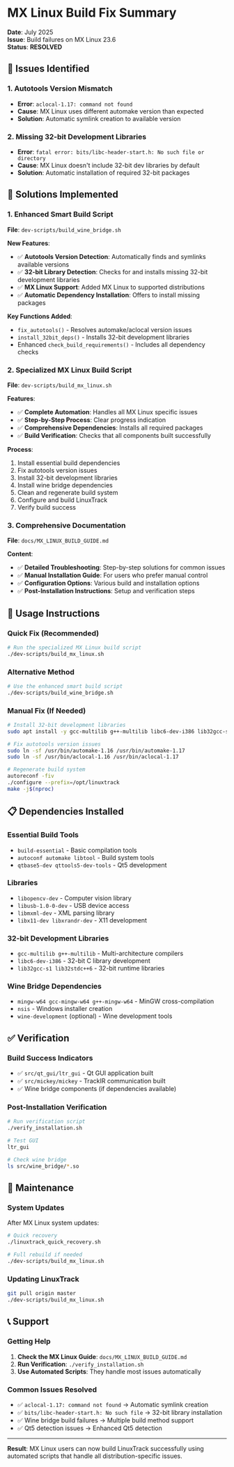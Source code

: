 # MX Linux Build Fix Summary

**Date**: July 2025  
**Issue**: Build failures on MX Linux 23.6  
**Status**: **RESOLVED**

## 🚨 Issues Identified

### 1. Autotools Version Mismatch
- **Error**: `aclocal-1.17: command not found`
- **Cause**: MX Linux uses different automake version than expected
- **Solution**: Automatic symlink creation to available version

### 2. Missing 32-bit Development Libraries
- **Error**: `fatal error: bits/libc-header-start.h: No such file or directory`
- **Cause**: MX Linux doesn't include 32-bit dev libraries by default
- **Solution**: Automatic installation of required 32-bit packages

## 🔧 Solutions Implemented

### 1. Enhanced Smart Build Script
**File**: `dev-scripts/build_wine_bridge.sh`

**New Features**:
- ✅ **Autotools Version Detection**: Automatically finds and symlinks available versions
- ✅ **32-bit Library Detection**: Checks for and installs missing 32-bit development libraries
- ✅ **MX Linux Support**: Added MX Linux to supported distributions
- ✅ **Automatic Dependency Installation**: Offers to install missing packages

**Key Functions Added**:
- `fix_autotools()` - Resolves automake/aclocal version issues
- `install_32bit_deps()` - Installs 32-bit development libraries
- Enhanced `check_build_requirements()` - Includes all dependency checks

### 2. Specialized MX Linux Build Script
**File**: `dev-scripts/build_mx_linux.sh`

**Features**:
- ✅ **Complete Automation**: Handles all MX Linux specific issues
- ✅ **Step-by-Step Process**: Clear progress indication
- ✅ **Comprehensive Dependencies**: Installs all required packages
- ✅ **Build Verification**: Checks that all components built successfully

**Process**:
1. Install essential build dependencies
2. Fix autotools version issues
3. Install 32-bit development libraries
4. Install wine bridge dependencies
5. Clean and regenerate build system
6. Configure and build LinuxTrack
7. Verify build success

### 3. Comprehensive Documentation
**File**: `docs/MX_LINUX_BUILD_GUIDE.md`

**Content**:
- ✅ **Detailed Troubleshooting**: Step-by-step solutions for common issues
- ✅ **Manual Installation Guide**: For users who prefer manual control
- ✅ **Configuration Options**: Various build and installation options
- ✅ **Post-Installation Instructions**: Setup and verification steps

## 🚀 Usage Instructions

### Quick Fix (Recommended)
```bash
# Run the specialized MX Linux build script
./dev-scripts/build_mx_linux.sh
```

### Alternative Method
```bash
# Use the enhanced smart build script
./dev-scripts/build_wine_bridge.sh
```

### Manual Fix (If Needed)
```bash
# Install 32-bit development libraries
sudo apt install -y gcc-multilib g++-multilib libc6-dev-i386 lib32gcc-s1 lib32stdc++6

# Fix autotools version issues
sudo ln -sf /usr/bin/automake-1.16 /usr/bin/automake-1.17
sudo ln -sf /usr/bin/aclocal-1.16 /usr/bin/aclocal-1.17

# Regenerate build system
autoreconf -fiv
./configure --prefix=/opt/linuxtrack
make -j$(nproc)
```

## 📋 Dependencies Installed

### Essential Build Tools
- `build-essential` - Basic compilation tools
- `autoconf automake libtool` - Build system tools
- `qtbase5-dev qttools5-dev-tools` - Qt5 development

### Libraries
- `libopencv-dev` - Computer vision library
- `libusb-1.0-0-dev` - USB device access
- `libmxml-dev` - XML parsing library
- `libx11-dev libxrandr-dev` - X11 development

### 32-bit Development Libraries
- `gcc-multilib g++-multilib` - Multi-architecture compilers
- `libc6-dev-i386` - 32-bit C library development
- `lib32gcc-s1 lib32stdc++6` - 32-bit runtime libraries

### Wine Bridge Dependencies
- `mingw-w64 gcc-mingw-w64 g++-mingw-w64` - MinGW cross-compilation
- `nsis` - Windows installer creation
- `wine-development` (optional) - Wine development tools

## ✅ Verification

### Build Success Indicators
- ✅ `src/qt_gui/ltr_gui` - Qt GUI application built
- ✅ `src/mickey/mickey` - TrackIR communication built
- ✅ Wine bridge components (if dependencies available)

### Post-Installation Verification
```bash
# Run verification script
./verify_installation.sh

# Test GUI
ltr_gui

# Check wine bridge
ls src/wine_bridge/*.so
```

## 🔄 Maintenance

### System Updates
After MX Linux system updates:
```bash
# Quick recovery
./linuxtrack_quick_recovery.sh

# Full rebuild if needed
./dev-scripts/build_mx_linux.sh
```

### Updating LinuxTrack
```bash
git pull origin master
./dev-scripts/build_mx_linux.sh
```

## 📞 Support

### Getting Help
1. **Check the MX Linux Guide**: `docs/MX_LINUX_BUILD_GUIDE.md`
2. **Run Verification**: `./verify_installation.sh`
3. **Use Automated Scripts**: They handle most issues automatically

### Common Issues Resolved
- ✅ `aclocal-1.17: command not found` → Automatic symlink creation
- ✅ `bits/libc-header-start.h: No such file` → 32-bit library installation
- ✅ Wine bridge build failures → Multiple build method support
- ✅ Qt5 detection issues → Enhanced Qt5 detection

---

**Result**: MX Linux users can now build LinuxTrack successfully using automated scripts that handle all distribution-specific issues. 